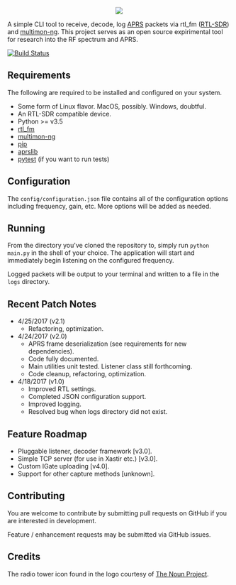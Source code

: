 <p align="center"><img src="https://i.imgur.com/MZYHAFG.png" /></p>

A simple CLI tool to receive, decode, log [APRS](http://www.aprs.org/) packets via rtl_fm ([RTL-SDR](http://osmocom.org/projects/sdr/wiki/rtl-sdr)) and [multimon-ng](https://github.com/EliasOenal/multimon-ng). This project serves as an open source expirimental tool for research into the RF spectrum and APRS.

[![Build Status](https://travis-ci.org/cceremuga/pypacket.svg?branch=master)](https://travis-ci.org/cceremuga/pypacket)

## Requirements

The following are required to be installed and configured on your system.

* Some form of Linux flavor. MacOS, possibly. Windows, doubtful.
* An RTL-SDR compatible device.
* Python >= v3.5
* [rtl_fm](http://osmocom.org/projects/sdr/wiki/rtl-sdr)
* [multimon-ng](https://github.com/EliasOenal/multimon-ng)
* [pip](https://pypi.python.org/pypi/pip)
* [aprslib](https://pypi.python.org/pypi/aprslib)
* [pytest](https://docs.pytest.org/en/latest/) (if you want to run tests)

## Configuration

The `config/configuration.json` file contains all of the configuration options including frequency, gain, etc. More options will be added as needed.

## Running

From the directory you've cloned the repository to, simply run `python main.py` in the shell of your choice. The application will start and immediately begin listening on the configured frequency.

Logged packets will be output to your terminal and written to a file in the `logs` directory.

## Recent Patch Notes

* 4/25/2017 (v2.1)
    * Refactoring, optimization.
* 4/24/2017 (v2.0)
    * APRS frame deserialization (see requirements for new dependencies).
    * Code fully documented.
    * Main utilities unit tested. Listener class still forthcoming.
    * Code cleanup, refactoring, optimization.
* 4/18/2017 (v1.0)
    * Improved RTL settings.
    * Completed JSON configuration support.
    * Improved logging.
    * Resolved bug when logs directory did not exist.

## Feature Roadmap

* Pluggable listener, decoder framework [v3.0].
* Simple TCP server (for use in Xastir etc.) [v3.0].
* Custom IGate uploading [v4.0].
* Support for other capture methods [unknown].

## Contributing

You are welcome to contribute by submitting pull requests on GitHub if you are interested in development.

Feature / enhancement requests may be submitted via GitHub issues.

## Credits

The radio tower icon found in the logo courtesy of [The Noun Project](https://thenounproject.com/search/?q=radio%20tower&i=749293).
